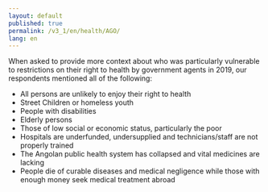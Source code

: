 ```yaml
---
layout: default
published: true
permalink: /v3_1/en/health/AGO/
lang: en
---
```


When asked to provide more context about who was particularly vulnerable to restrictions on their right to health by government agents in 2019, our respondents mentioned all of the following:

-	All persons are unlikely to enjoy their right to health
-	Street Children or homeless youth
-	People with disabilities
-	Elderly persons
-	Those of low social or economic status, particularly the poor
-	Hospitals are underfunded, undersupplied and technicians/staff are not properly trained
-	The Angolan public health system has collapsed and vital medicines are lacking
-	People die of curable diseases and medical negligence while those with enough money seek medical treatment abroad
